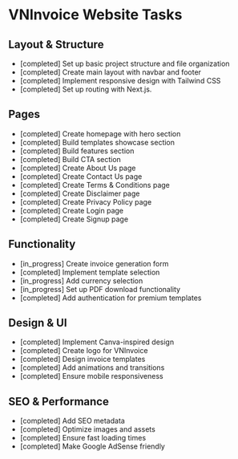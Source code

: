 # VNInvoice Website Tasks

## Layout & Structure
- [completed] Set up basic project structure and file organization
- [completed] Create main layout with navbar and footer
- [completed] Implement responsive design with Tailwind CSS
- [completed] Set up routing with Next.js.

## Pages
- [completed] Create homepage with hero section
- [completed] Build templates showcase section
- [completed] Build features section
- [completed] Build CTA section
- [completed] Create About Us page
- [completed] Create Contact Us page
- [completed] Create Terms & Conditions page
- [completed] Create Disclaimer page
- [completed] Create Privacy Policy page
- [completed] Create Login page
- [completed] Create Signup page

## Functionality
- [in_progress] Create invoice generation form
- [completed] Implement template selection
- [in_progress] Add currency selection
- [in_progress] Set up PDF download functionality
- [completed] Add authentication for premium templates

## Design & UI
- [completed] Implement Canva-inspired design
- [completed] Create logo for VNInvoice
- [completed] Design invoice templates
- [completed] Add animations and transitions
- [completed] Ensure mobile responsiveness

## SEO & Performance
- [completed] Add SEO metadata
- [completed] Optimize images and assets
- [completed] Ensure fast loading times
- [completed] Make Google AdSense friendly
